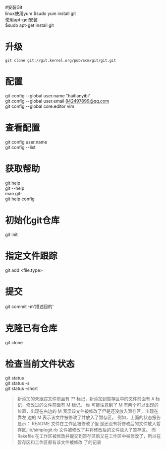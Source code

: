 #安装Git  
linux使用yum
$sudo yum install git  
使用apt-get安装  
$sudo apt-get install git  
# 升级
```git clone git://git.kernel.org/pub/scm/git/git.git```
# 配置
git config --global user.name "haitianyibi"  
git config --global user.email 842497899@qq.com  
git config --global core.editor vim
# 查看配置
git config user.name  
git config --list
# 获取帮助
git help <verb>  
git <verb> --help  
man git-<verb>  
git help config
# 初始化git仓库
git init
# 指定文件跟踪
git add <file.type>
# 提交
git commit -m'描述目的'
# 克隆已有仓库
git clone <url>
# 检查当前文件状态
git status  
git status -s  
git status -short  
>新添加的未跟踪文件前面有 ?? 标记，新添加到暂存区中的文件前面有 A 标记，修改过的文件前面有 M 标记。 你
可能注意到了 M 有两个可以出现的位置，出现在右边的 M 表示该文件被修改了但是还没放入暂存区，出现在靠左
边的 M 表示该文件被修改了并放入了暂存区。 例如，上面的状态报告显示： README 文件在工作区被修改了但
是还没有将修改后的文件放入暂存区,lib/simplegit.rb 文件被修改了并将修改后的文件放入了暂存区。 而
Rakefile 在工作区被修改并提交到暂存区后又在工作区中被修改了，所以在暂存区和工作区都有该文件被修改
了的记录
